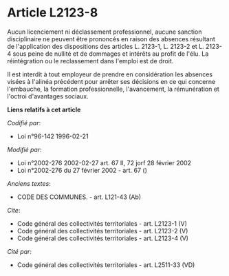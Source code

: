 # Article L2123-8

Aucun licenciement ni déclassement professionnel, aucune sanction disciplinaire ne peuvent être prononcés en raison des
absences résultant de l'application des dispositions des articles L. 2123-1, L. 2123-2 et L. 2123-4 sous peine de nullité et
de dommages et intérêts au profit de l'élu. La réintégration ou le reclassement dans l'emploi est de droit. 

Il est interdit à tout employeur de prendre en considération les absences visées à l'alinéa précédent pour arrêter ses
décisions en ce qui concerne l'embauche, la formation professionnelle, l'avancement, la rémunération et l'octroi d'avantages
sociaux.

**Liens relatifs à cet article**

_Codifié par_:

  - Loi n°96-142 1996-02-21

_Modifié par_:

  - Loi n°2002-276 2002-02-27 art. 67 II, 72 jorf 28 février 2002
  - Loi n°2002-276 du 27 février 2002 - art. 67 ()

_Anciens textes_:

  - CODE DES COMMUNES. - art. L121-43 (Ab)

_Cite_:

  - Code général des collectivités territoriales - art. L2123-1 (V)
  - Code général des collectivités territoriales - art. L2123-2 (V)
  - Code général des collectivités territoriales - art. L2123-4 (V)

_Cité par_:

  - Code général des collectivités territoriales - art. L2511-33 (VD)

